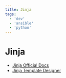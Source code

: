 ```yaml
---
title: Jinja
tags:
  - 'dev'
  - 'ansible'
  - 'python'
---
```


# Jinja

* [Jinja Official Docs](https://jinja.palletsprojects.com/en/3.1.x/)
* [Jinja Template Designer](https://jinja.palletsprojects.com/en/3.1.x/templates/)